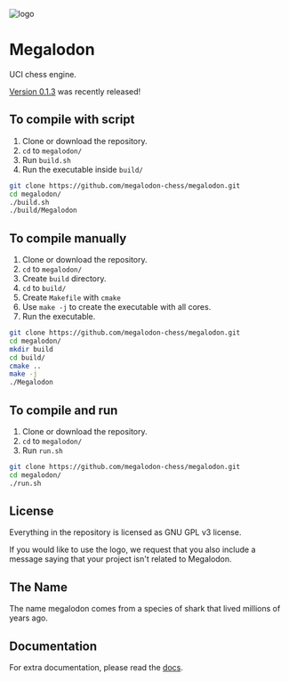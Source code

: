 ![logo](https://raw.githubusercontent.com/megalodon-chess/megalodon/main/logo/logo_widescreen_light.png)

# Megalodon

UCI chess engine.

[Version 0.1.3][latest] was recently released!

## To compile with script

1. Clone or download the repository.
2. `cd` to `megalodon/`
4. Run `build.sh`
5. Run the executable inside `build/`

```bash
git clone https://github.com/megalodon-chess/megalodon.git
cd megalodon/
./build.sh
./build/Megalodon
```

## To compile manually

1. Clone or download the repository.
2. `cd` to `megalodon/`
3. Create `build` directory.
4. `cd` to `build/`
5. Create `Makefile` with `cmake`
6. Use `make -j` to create the executable with all cores.
7. Run the executable.

``` bash
git clone https://github.com/megalodon-chess/megalodon.git
cd megalodon/
mkdir build
cd build/
cmake ..
make -j
./Megalodon
```

## To compile and run
1. Clone or download the repository.
2. `cd` to `megalodon/`
3. Run `run.sh`

```bash
git clone https://github.com/megalodon-chess/megalodon.git
cd megalodon/
./run.sh
```

## License

Everything in the repository is licensed as GNU GPL v3 license.

If you would like to use the logo, we request that you also include a message
saying that your project isn't related to Megalodon.

## The Name

The name megalodon comes from a species of shark that lived millions of years ago.

## Documentation

For extra documentation, please read the [docs][docs].

[docs]: https://megalodon-chess.github.io/megalodon/
[latest]: https://github.com/megalodon-chess/megalodon/releases/latest
